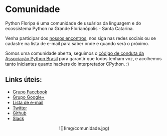 # Comunidade

Python Floripa é uma comunidade de usuários da linguagem e do ecossistema Python
na Grande Florianópolis - Santa Catarina.

Venha participar dos [nossos encontros](/encontros), nos siga nas redes sociais
ou se cadastre na lista de e-mail para saber onde e quando será o próximo.

Somos uma comunidade aberta, seguimos o [código de conduta da Associação Python
Brasil](https://github.com/pythonbrasil/codigo-de-conduta) para garantir que
todos tenham voz, e acolhemos tanto iniciantes quanto hackers do interpretador
CPython. :)



## Links úteis:

* [Grupo Facebook](https://www.facebook.com/groups/python.floripa/)
* [Grupo Google+](https://plus.google.com/communities/103743339273138251517)
* [Lista de e-mail](https://groups.google.com/forum/#!forum/python-floripa)
* [Twitter](https://twitter.com/pythonfloripa)
* [Github](https://github.com/PythonFloripa)
* [Slack](https://pythonfloripa.slack.com)

<center>
![](img/comunidade.jpg)
</center>
